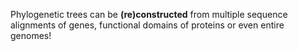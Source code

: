 <p>Phylogenetic trees can be <b>(re)constructed</b> from multiple sequence alignments of genes, functional domains of proteins or even entire genomes!</p>